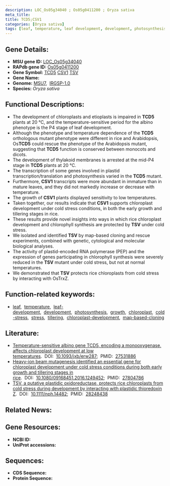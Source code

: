 ```yaml
---
description: LOC_Os05g34040 ; Os05g0411200 ; Oryza sativa
meta_title:
title: TCD5;CSV1
categories: [Oryza sativa]
tags: [leaf, temperature, leaf development, development, photosynthesis, growth, chloroplast, cold stress, stress, tillering, chloroplast development, map-based cloning]
---
```


## Gene Details:
- **MSU gene ID:** [LOC_Os05g34040](http://rice.uga.edu/cgi-bin/ORF_infopage.cgi?orf=LOC_Os05g34040)  
- **RAPdb gene ID:** [Os05g0411200](https://rapdb.dna.affrc.go.jp/locus/?name=Os05g0411200)  
- **Gene Symbol:** <u>TCD5</u>&nbsp;<u>CSV1</u>&nbsp;<u>TSV</u>
- **Gene Name:**
- **Genome:**  [MSU7](http://rice.uga.edu/),&nbsp;&nbsp;[IRGSP-1.0](https://rapdb.dna.affrc.go.jp/download/irgsp1.html)
- **Species:** *Oryza sativa*

## Functional Descriptions:
   - The development of chloroplasts and etioplasts is impaired in **TCD5** plants at 20 °C, and the temperature-sensitive period for the albino phenotype is the P4 stage of leaf development.
   - Although the phenotype and temperature dependence of the **TCD5** orthologous mutant phenotype were different in rice and Arabidopsis, Os**TCD5** could rescue the phenotype of the Arabidopsis mutant, suggesting that **TCD5** function is conserved between monocots and dicots.
   - The development of thylakoid membranes is arrested at the mid-P4 stage in **TCD5** plants at 20 °C.
   - The transcription of some genes involved in plastid transcription/translation and photosynthesis varied in the **TCD5** mutant.
   - Furthermore, **CSV1** transcripts were more abundant in immature than in mature leaves, and they did not markedly increase or decrease with temperature.
   - The growth of **CSV1** plants displayed sensitivity to low temperatures.
   - Taken together, our results indicate that **CSV1** supports chloroplast development under cold stress conditions, in both the early growth and tillering stages in rice.
   - These results provide novel insights into ways in which rice chloroplast development and chlorophyll synthesis are protected by **TSV** under cold stress.
   - We isolated and identified **TSV** by map-based cloning and rescue experiments, combined with genetic, cytological and molecular biological analyses.
   - The activity of plastid-encoded RNA polymerase (PEP) and the expression of genes participating in chlorophyll synthesis were severely reduced in the **TSV** mutant under cold stress, but not at normal temperatures.
   - We demonstrated that **TSV** protects rice chloroplasts from cold stress by interacting with OsTrxZ.

## Function-related keywords:
   - [leaf](/tags/leaf/),&nbsp;&nbsp;[temperature](/tags/temperature/),&nbsp;&nbsp;[leaf-development](/tags/leaf-development/),&nbsp;&nbsp;[development](/tags/development/),&nbsp;&nbsp;[photosynthesis](/tags/photosynthesis/),&nbsp;&nbsp;[growth](/tags/growth/),&nbsp;&nbsp;[chloroplast](/tags/chloroplast/),&nbsp;&nbsp;[cold-stress](/tags/cold-stress/),&nbsp;&nbsp;[stress](/tags/stress/),&nbsp;&nbsp;[tillering](/tags/tillering/),&nbsp;&nbsp;[chloroplast-development](/tags/chloroplast-development/),&nbsp;&nbsp;[map-based-cloning](/tags/map-based-cloning/)

## Literature:
   - [Temperature-sensitive albino gene TCD5, encoding a monooxygenase, affects chloroplast development at low temperatures](https://www.doi.org/10.1093/jxb/erw287).&nbsp;&nbsp;DOI:&nbsp;&nbsp;[10.1093/jxb/erw287](https://www.doi.org/10.1093/jxb/erw287);&nbsp;&nbsp;PMID:&nbsp;&nbsp;[27531886](https://pubmed.ncbi.nlm.nih.gov/27531886/)
   - [Heavy-ion beam mutagenesis identified an essential gene for chloroplast development under cold stress conditions during both early growth and tillering stages in rice](https://www.doi.org/10.1080/09168451.2016.1249452).&nbsp;&nbsp;DOI:&nbsp;&nbsp;[10.1080/09168451.2016.1249452](https://www.doi.org/10.1080/09168451.2016.1249452);&nbsp;&nbsp;PMID:&nbsp;&nbsp;[27804786](https://pubmed.ncbi.nlm.nih.gov/27804786/)
   - [TSV, a putative plastidic oxidoreductase, protects rice chloroplasts from cold stress during development by interacting with plastidic thioredoxin Z](https://www.doi.org/10.1111/nph.14482).&nbsp;&nbsp;DOI:&nbsp;&nbsp;[10.1111/nph.14482](https://www.doi.org/10.1111/nph.14482);&nbsp;&nbsp;PMID:&nbsp;&nbsp;[28248438](https://pubmed.ncbi.nlm.nih.gov/28248438/)

## Related News:

## Gene Resources:
- **NCBI ID:**  []()
- **UniProt accessions:** [](https://www.uniprot.org/uniprotkb//entry)

## Sequences:
- **CDS Sequence:**
- **Protein Sequence:**
